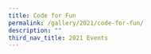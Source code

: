 ```yaml
---
title: Code for Fun
permalink: /gallery/2021/code-for-fun/
description: ""
third_nav_title: 2021 Events
---
```

